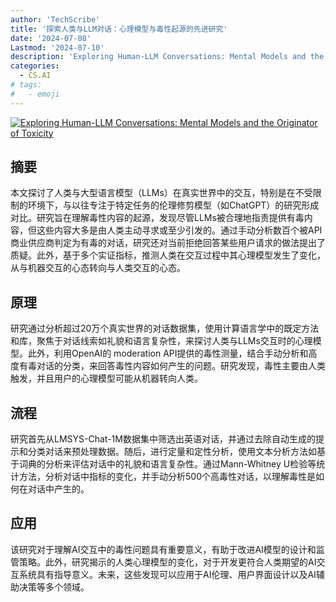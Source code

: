 ```yaml
---
author: 'TechScribe'
title: '探索人类与LLM对话：心理模型与毒性起源的先进研究'
date: '2024-07-08'
Lastmod: '2024-07-10'
description: 'Exploring Human-LLM Conversations: Mental Models and the Originator of Toxicity'
categories:
  - CS.AI
# tags:
#   - emoji
---
```


[![Exploring Human-LLM Conversations: Mental Models and the Originator of Toxicity](https://arxiv-research-1301205113.cos.ap-guangzhou.myqcloud.com/images/2407.05977v1.pdf_0.jpg)](https://arxiv.org/abs/2407.05977v1)

## 摘要

本文探讨了人类与大型语言模型（LLMs）在真实世界中的交互，特别是在不受限制的环境下，与以往专注于特定任务的伦理修剪模型（如ChatGPT）的研究形成对比。研究旨在理解毒性内容的起源，发现尽管LLMs被合理地指责提供有毒内容，但这些内容大多是由人类主动寻求或至少引发的。通过手动分析数百个被API商业供应商判定为有毒的对话，研究还对当前拒绝回答某些用户请求的做法提出了质疑。此外，基于多个实证指标，推测人类在交互过程中其心理模型发生了变化，从与机器交互的心态转向与人类交互的心态。<!--more-->

## 原理

研究通过分析超过20万个真实世界的对话数据集，使用计算语言学中的既定方法和库，聚焦于对话线索如礼貌和语言复杂性，来探讨人类与LLMs交互时的心理模型。此外，利用OpenAI的 moderation API提供的毒性测量，结合手动分析和高度有毒对话的分类，来回答毒性内容如何产生的问题。研究发现，毒性主要由人类触发，并且用户的心理模型可能从机器转向人类。

## 流程

研究首先从LMSYS-Chat-1M数据集中筛选出英语对话，并通过去除自动生成的提示和分类对话来预处理数据。随后，进行定量和定性分析，使用文本分析方法如基于词典的分析来评估对话中的礼貌和语言复杂性。通过Mann-Whitney U检验等统计方法，分析对话中指标的变化，并手动分析500个高毒性对话，以理解毒性是如何在对话中产生的。

## 应用

该研究对于理解AI交互中的毒性问题具有重要意义，有助于改进AI模型的设计和监管策略。此外，研究揭示的人类心理模型的变化，对于开发更符合人类期望的AI交互系统具有指导意义。未来，这些发现可以应用于AI伦理、用户界面设计以及AI辅助决策等多个领域。